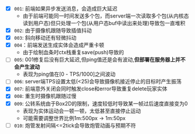 - [x] `001`: 前端如果异步发送消息，会造成巨大延迟
     - 由于前端可能同一时间发送多个包，而server端一次读取多个包(从内核态读到用户态)但只处理一个包(从用户态buf中读出来处理)导致包一直堆积
- [x] `002`: 由于摄像机跟随导致插值抖动
- [x] `003`: 斜向移动还有轻微抖动
- [x] `004`：前端发送生成实体会造成严重卡顿
     - 由于绘制血条时ctx栈重复save(push)导致的
- [ ] `005`: 001修复后没有巨大延迟,但ping值还是会有波动,**但部署在服务器上并不会产生波动**
     - 表现为ping值在[0 - TPS/1000]之间波动
- [ ] `006`: server端TPS设置太低(<25)会导致摄像机接近停止的目标时产生振荡
- [x] `007`: 前端意外关闭会同时触发close和error导致重复delete玩家实体
- [x] `008`: 重生时摄像机跟随过慢
- [x] `009`: 公转系统由于Box2D的限制，速度较低时导致某一帧过后速度直接变为0
     - 表现为实体运动会一顿一顿，太低甚至直接停止运动
     - 可能需要调整世界比例1m:500px -> 1m:50px
- [ ] `010`: 炮管发射间隔<=2tick会导致炮管动画与预期不符